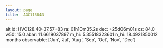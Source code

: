 ```yaml
---
layout: page
title:  AGC113843
--- 
```

alt id: HVC128.40-37.57+83
ra: 01h10m35.2s
dec: +25d06m01s
cz: 84.0
w50: 15.0
abar: 11.6619037897
m_hi: 5.35518323601
n_hi: 18.4921850012
months observable: ['Jun', 'Jul', 'Aug', 'Sep', 'Oct', 'Nov', 'Dec']
